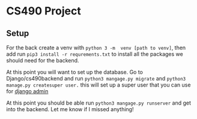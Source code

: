 # CS490 Project
## Setup
For the back create a venv with `python 3 -m  venv [path to venv]`, then add
run `pip3 install -r requrements.txt` to install all the packages we should need
for the backend.

At this point you will want to set up the database. Go to Django/cs490backend
and run `python3 mangage.py migrate` and `python3 manage.py createsuper user.`
this will set up a super user that you can use for [django admin](http://127.0.0.1:8000/admin/)

At this point you should be able run `python3 mangage.py runserver` and get
into the backend. Let me know if I missed anything!
